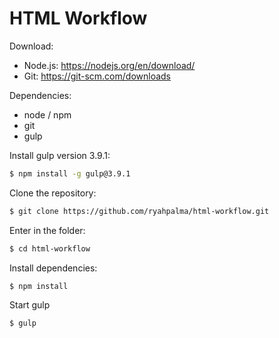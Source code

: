 HTML Workflow
==================
Download:
- Node.js: https://nodejs.org/en/download/ 
- Git: https://git-scm.com/downloads

Dependencies:
- node / npm
- git
- gulp

Install gulp version 3.9.1:
```sh
$ npm install -g gulp@3.9.1
```

Clone the repository:    
```sh
$ git clone https://github.com/ryahpalma/html-workflow.git
```
Enter in the folder:
```sh
$ cd html-workflow
```
Install dependencies:
```sh
$ npm install
```
Start gulp
```sh
$ gulp
```
